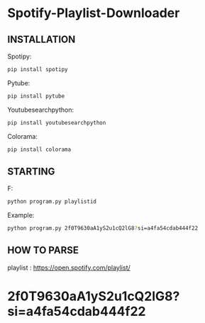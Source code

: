 # Spotify-Playlist-Downloader

## INSTALLATION

Spotipy:
```bash
pip install spotipy
```

Pytube:
```bash
pip install pytube
```

Youtubesearchpython:
```bash
pip install youtubesearchpython
```

Colorama:
```bash
pip install colorama
```

## STARTING

F:
```bash
python program.py playlistid
```

Example:
```bash
python program.py 2f0T9630aA1yS2u1cQ2lG8?si=a4fa54cdab444f22
```

## HOW TO PARSE
playlist : https://open.spotify.com/playlist/<h1>2f0T9630aA1yS2u1cQ2lG8?si=a4fa54cdab444f22</h1>
